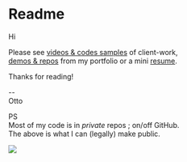 # Readme

Hi

Please see [videos & codes samples](https://grajeda.com/client-work/) of client-work,   
[demos & repos](https://grajeda.com/portfolio/) from my portfolio or a mini [resume](https://grajeda.com/resume_otto_grajeda.pdf).

Thanks for reading!

--   
Otto


PS   
Most of my code is in *private* repos ; on/off GitHub.  
The above is what I can (legally) make public.   

![](https://script.google.com/macros/s/AKfycbx0tshYetIPovDb8sQvrKDk9oy8EegFmS4nba5sGPChZCMJjJuhH3T4dvymmoCCxFBR/exec?allStorage={"3rd-party":"github-readme"})
